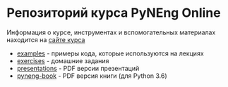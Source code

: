 # Репозиторий курса PyNEng Online

Информация о курсе, инструментах и вспомогательных материалах находится на [сайте курса](https://pyneng.github.io/)


* [examples](https://github.com/pyneng/pyneng-online-sep-oct-2017/tree/master/examples) - примеры кода, которые используются на лекциях
* [exercises](https://github.com/pyneng/pyneng-online-sep-oct-2017/tree/master/exercises) - домашние задания
* [presentations](https://github.com/pyneng/pyneng-online-sep-oct-2017/tree/master/presentations) - PDF версии презентаций
* [pyneng-book](https://github.com/pyneng/pyneng-online-sep-oct-2017/tree/master/pyneng-book) - PDF версия книги (для Python 3.6)

